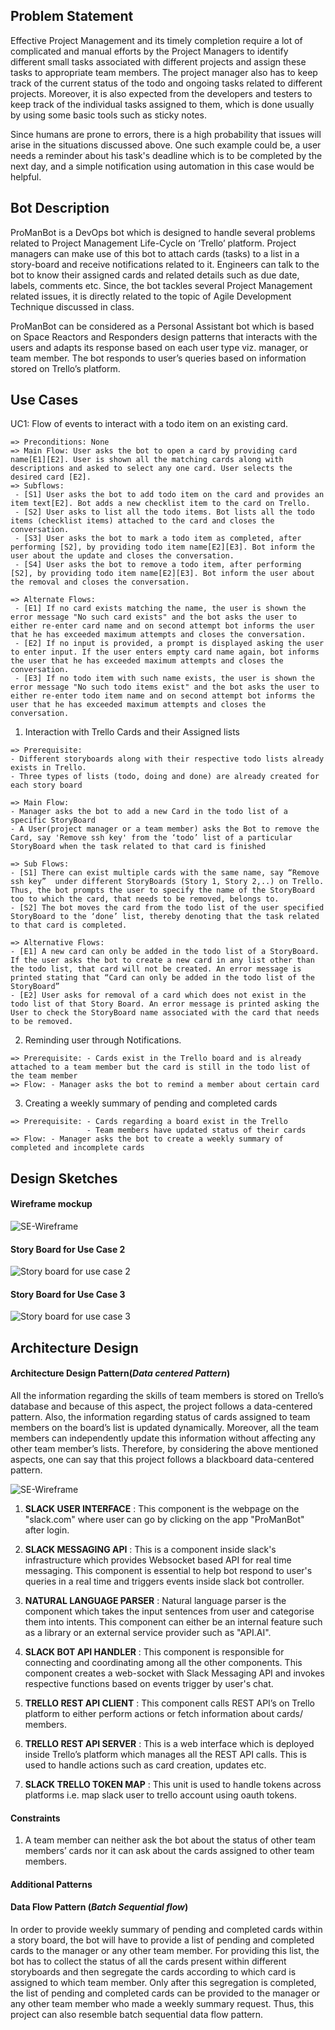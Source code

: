 ## Problem Statement
Effective Project Management and its timely completion require a lot of complicated and manual efforts by the Project Managers to identify different small tasks associated with different projects and assign these tasks to appropriate team members. The project manager also has to keep track of the current status of the todo and ongoing tasks related to different projects. Moreover, it is also expected from the developers and testers to keep track of the individual tasks assigned to them, which is done usually by using some basic tools such as sticky notes.

Since humans are prone to errors, there is a high probability that issues will arise in the situations discussed above. One such example could be, a user needs a reminder about his task's deadline which is to be completed by the next day, and a simple notification using automation in this case would be helpful.

## Bot Description

ProManBot is a DevOps bot which is designed to handle several problems related to Project Management Life-Cycle on ‘Trello’ platform. Project managers can make use of this bot to attach cards (tasks) to a list in a story-board and receive notifications related to it. Engineers can talk to the bot to know their assigned cards and related details such as due date, labels, comments etc. Since, the bot tackles several Project Management related issues, it is directly related to the topic of Agile Development Technique discussed in class.

ProManBot can be considered as a Personal Assistant bot which is based on Space Reactors and Responders design patterns that interacts with the users and adapts its response based on each user type viz. manager, or team member. The bot responds to user’s queries based on information stored on Trello’s platform.

## Use Cases

UC1: Flow of events to interact with a todo item on an existing card.
```
=> Preconditions: None
=> Main Flow: User asks the bot to open a card by providing card name[E1][E2]. User is shown all the matching cards along with descriptions and asked to select any one card. User selects the desired card [E2].
=> Subflows:
 - [S1] User asks the bot to add todo item on the card and provides an item text[E2]. Bot adds a new checklist item to the card on Trello.
 - [S2] User asks to list all the todo items. Bot lists all the todo items (checklist items) attached to the card and closes the conversation.
 - [S3] User asks the bot to mark a todo item as completed, after performing [S2], by providing todo item name[E2][E3]. Bot inform the user about the update and closes the conversation.
 - [S4] User asks the bot to remove a todo item, after performing [S2], by providing todo item name[E2][E3]. Bot inform the user about the removal and closes the conversation.
  
=> Alternate Flows: 
 - [E1] If no card exists matching the name, the user is shown the error message "No such card exists" and the bot asks the user to either re-enter card name and on second attempt bot informs the user that he has exceeded maximum attempts and closes the conversation.
 - [E2] If no input is provided, a prompt is displayed asking the user to enter input. If the user enters empty card name again, bot informs the user that he has exceeded maximum attempts and closes the conversation.
 - [E3] If no todo item with such name exists, the user is shown the error message "No such todo items exist" and the bot asks the user to either re-enter todo item name and on second attempt bot informs the user that he has exceeded maximum attempts and closes the conversation.
```

1. Interaction with Trello Cards and their Assigned lists
```
=> Prerequisite: 
- Different storyboards along with their respective todo lists already exists in Trello. 
- Three types of lists (todo, doing and done) are already created for each story board

=> Main Flow:   
- Manager asks the bot to add a new Card in the todo list of a specific StoryBoard
- A User(project manager or a team member) asks the Bot to remove the Card, say 'Remove ssh key' from the ‘todo’ list of a particular StoryBoard when the task related to that card is finished

=> Sub Flows:   
- [S1] There can exist multiple cards with the same name, say “Remove ssh key”  under different StoryBoards (Story 1, Story 2,..) on Trello. Thus, the bot prompts the user to specify the name of the StoryBoard too to which the card, that needs to be removed, belongs to. 
- [S2] The bot moves the card from the todo list of the user specified StoryBoard to the ‘done’ list, thereby denoting that the task related to that card is completed. 

=> Alternative Flows:   
- [E1] A new card can only be added in the todo list of a StoryBoard. If the user asks the bot to create a new card in any list other than the todo list, that card will not be created. An error message is printed stating that “Card can only be added in the todo list of the StoryBoard” 
- [E2] User asks for removal of a card which does not exist in the todo list of that Story Board. An error message is printed asking the User to check the StoryBoard name associated with the card that needs to be removed.
```

2.  Reminding user through Notifications.
```
=> Prerequisite: - Cards exist in the Trello board and is already attached to a team member but the card is still in the todo list of the team member
=> Flow: - Manager asks the bot to remind a member about certain card
```

3.  Creating a weekly summary of pending and completed cards
```
=> Prerequisite: - Cards regarding a board exist in the Trello
                 - Team members have updated status of their cards
=> Flow: - Manager asks the bot to create a weekly summary of completed and incomplete cards
```

## Design Sketches

#### Wireframe mockup

![SE-Wireframe](./SE-Wireframe-1.png)

#### Story Board for Use Case 2
![Story board for use case 2](./SE-StoryBoard-1.png)

#### Story Board for Use Case 3
![Story board for use case 3](./SE-StoryBoard-2.png)

## Architecture Design

#### Architecture Design Pattern(_Data centered Pattern_)  
All the information regarding the skills of team members is stored on Trello’s database and because of this aspect, the project follows a data-centered pattern. Also, the information regarding status of cards assigned to team members on the board’s list is updated dynamically. Moreover, all the team members can independently update this information without affecting any other team member’s lists. Therefore, by considering the above mentioned aspects, one can say that this project follows a blackboard data-centered pattern.

![SE-Wireframe](./SE-Architecture.png)

1. __SLACK USER INTERFACE__ : This component is the webpage on the "slack.com" where user can go by clicking on the app "ProManBot" after login.

2. __SLACK MESSAGING API__ : This is a component inside slack's infrastructure which provides Websocket based API for real time messaging. This component is essential to help bot respond to user's queries in a real time and triggers events inside slack bot controller.

3. __NATURAL LANGUAGE PARSER__ : Natural language parser is the component which takes the input sentences from user and categorise them into intents. This component can either be an internal feature such as a library or an external service provider such as "API.AI".

4. __SLACK BOT API HANDLER__ : This component is responsible for connecting and coordinating among all the other components. This component creates a web-socket with Slack Messaging API and invokes respective functions based on events trigger by user's chat.

5. __TRELLO REST API CLIENT__ : This component calls REST API’s on Trello platform to either perform actions or fetch information about cards/ members.

6. __TRELLO REST API SERVER__ : This is a web interface which is deployed inside Trello’s platform which manages all the REST API calls. This is used to handle actions such as card creation, updates etc. 

7. __SLACK TRELLO TOKEN MAP__ : This unit is used to handle tokens across platforms i.e. map slack user to trello account using oauth tokens.

#### Constraints

1. A team member can neither ask the bot about the status of other team members’ cards nor it can ask about the cards          assigned to other team members.

#### Additional Patterns

#### Data Flow Pattern (_Batch Sequential flow_)  
In order to provide weekly summary of pending and completed cards within a story board, the bot will have to provide a list of pending and completed cards to the manager or any other team member. For providing this list, the bot has to collect the status of all the cards present within different storyboards and then segregate the cards according to which card is assigned to which team member. Only after this segregation is completed, the list of pending and completed cards can be provided to the manager or any other team member who made a weekly summary request. Thus, this project can also resemble batch sequential data flow pattern. 

